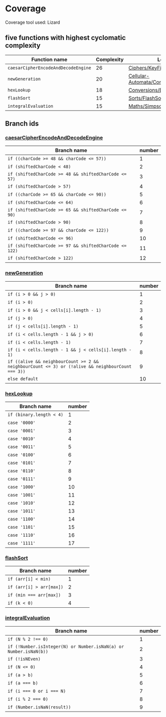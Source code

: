 # Coverage

Coverage tool used: Lizard

## five functions with highest cyclomatic complexity

| Function name                       | Complexity | Location                                                                           |
| ----------------------------------- | ---------- | ---------------------------------------------------------------------------------- |
| `caesarCipherEncodeAndDecodeEngine` | 26         | [Ciphers/KeyFinder.js ](./Ciphers/KeyFinder.js)                                    |
| `newGeneration`                     | 20         | [Cellular-Automata/ConwaysGameOfLife.js](./Cellular-Automata/ConwaysGameOfLife.js) |
| `hexLookup`                         | 18         | [Conversions/BinaryToHex.js ](./Conversions/BinaryToHex.js)                        |
| `flashSort`                         | 15         | [Sorts/FlashSort.js ](./Sorts/FlashSort.js)                                        |
| `integralEvaluation`                | 15         | [Maths/SimpsonIntegration.js ](./Maths/SimpsonIntegration.js)                      |

## Branch ids

### [caesarCipherEncodeAndDecodeEngine](./Ciphers/KeyFinder.js)

| Branch name                                            | number |
| ------------------------------------------------------ | ------ |
| `if ((charCode >= 48 && charCode <= 57))`              | 1      |
| `if (shiftedCharCode < 48)`                            | 2      |
| `if (shiftedCharCode >= 48 && shiftedCharCode <= 57)`  | 3      |
| `if (shiftedCharCode > 57)`                            | 4      |
| `if ((charCode >= 65 && charCode <= 90))`              | 5      |
| `if (shiftedCharCode <= 64)`                           | 6      |
| `if (shiftedCharCode >= 65 && shiftedCharCode <= 90)`  | 7      |
| `if (shiftedCharCode > 90)`                            | 8      |
| `if ((charCode >= 97 && charCode <= 122))`             | 9      |
| `if (shiftedCharCode <= 96)`                           | 10     |
| `if (shiftedCharCode >= 97 && shiftedCharCode <= 122)` | 11     |
| `if (shiftedCharCode > 122)`                           | 12     |

### [newGeneration](./Cellular-Automata/ConwaysGameOfLife.js)

| Branch name                                                                                      | number |
| ------------------------------------------------------------------------------------------------ | ------ |
| `if (i > 0 && j > 0)`                                                                            | 1      |
| `if (i > 0)`                                                                                     | 2      |
| `if (i > 0 && j < cells[i].length - 1)`                                                          | 3      |
| `if (j > 0)`                                                                                     | 4      |
| `if (j < cells[i].length - 1)`                                                                   | 5      |
| `if (i < cells.length - 1 && j > 0)`                                                             | 6      |
| `if (i < cells.length - 1)`                                                                      | 7      |
| `if (i < cells.length - 1 && j < cells[i].length - 1)`                                           | 8      |
| `if ((alive && neighbourCount >= 2 && neighbourCount <= 3) or (!alive && neighbourCount === 3))` | 9      |
| `else default`                                                                                   | 10     |

### [hexLookup](./Conversions/BinaryToHex.js)

| Branch name              | number |
| ------------------------ | ------ |
| `if (binary.length < 4)` | 1      |
| `case '0000'`            | 2      |
| `case '0001'`            | 3      |
| `case '0010'`            | 4      |
| `case '0011'`            | 5      |
| `case '0100'`            | 6      |
| `case '0101'`            | 7      |
| `case '0110'`            | 8      |
| `case '0111'`            | 9      |
| `case '1000'`            | 10     |
| `case '1001'`            | 11     |
| `case '1010'`            | 12     |
| `case '1011'`            | 13     |
| `case '1100'`            | 14     |
| `case '1101'`            | 15     |
| `case '1110'`            | 16     |
| `case '1111'`            | 17     |

### [flashSort](./Sorts/FlashSort.js)

| Branch name              | number |
| ------------------------ | ------ |
| `if (arr[i] < min)`      | 1      |
| `if (arr[i] > arr[max])` | 2      |
| `if (min === arr[max])`  | 3      |
| `if (k < 0)`             | 4      |

### [integralEvaluation](./Maths/SimpsonIntegration.js)

| Branch name                                                       | number |
| ----------------------------------------------------------------- | ------ |
| `if (N % 2 !== 0)`                                                | 1      |
| `if (!Number.isInteger(N) or Number.isNaN(a) or Number.isNaN(b))` | 2      |
| `if (!isNEven)`                                                   | 3      |
| `if (N <= 0)`                                                     | 4      |
| `if (a > b)`                                                      | 5      |
| `if (a === b)`                                                    | 6      |
| `if (i === 0 or i === N)`                                         | 7      |
| `if (i % 2 === 0)`                                                | 8      |
| `if (Number.isNaN(result))`                                       | 9      |
